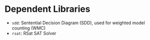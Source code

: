 # Dependent Libraries

- `sdd`: Sentential Decision Diagram (SDD), used for weighted model counting (WMC)
- `rsat`: RSat SAT Solver

